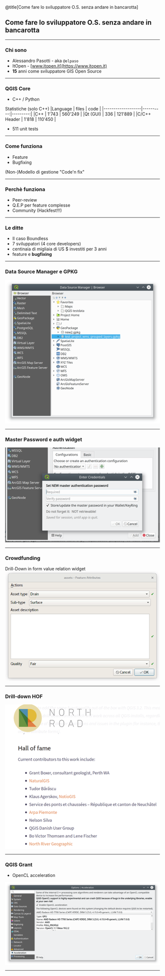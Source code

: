 @title[Come fare lo sviluppatore O.S. senza andare in bancarotta]

## Come fare lo sviluppatore O.S. senza andare in bancarotta

---
### Chi sono

+ Alessandro Pasotti - aka `@elpaso`
+ ItOpen - [www.itopen.it](https://www.itopen.it)
+ **15** anni come sviluppatore GIS Open Source

---

### QGIS Core

+ C++ / Python

Statistiche (solo C++)
|Language           | files     |    code  |
|-------------------|----------:|---------:|
|C++                |  1'743    |  560'249 |
|Qt  (GUI)          |    336    |  121'889 |
|C/C++ Header       |  1'818    |  110'450 |

+ 511 unit tests

---

### Come funziona

+ Feature
+ Bugfixing

(Non-)Modello di gestione "Code'n fix"

---

### Perchè funziona

+ Peer-review
+ Q.E.P per feature complesse
+ Community (Hackfest!!!)

---

### Le ditte

+ Il caso Boundless
+ 7 sviluppatori (4 core developers)
+ centinaia di migliaia di US $ investiti per 3 anni
+ feature e **bugfixing**

---

### Data Source Manager e GPKG

![](./doc/assets/images/data-source-manager.png)

---

### Master Password e auth widget

![](./doc/assets/images/master-password.png)

---

### Crowdfunding

Drill-Down in form value relation widget
![](./doc/assets/images/drill-down.gif)

---

### Drill-down HOF

![](./doc/assets/images/drill-down-hall-of-fame.png)

---

### QGIS Grant

+ OpenCL acceleration

![](./doc/assets/images/opencl.png)

---
